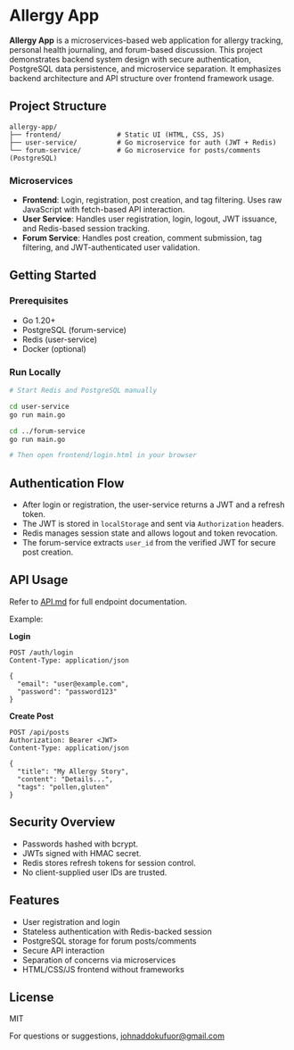 # Allergy App

**Allergy App** is a microservices-based web application for allergy tracking, personal health journaling, and forum-based discussion. This project demonstrates backend system design with secure authentication, PostgreSQL data persistence, and microservice separation. It emphasizes backend architecture and API structure over frontend framework usage.

## Project Structure

```
allergy-app/
├── frontend/              # Static UI (HTML, CSS, JS)
├── user-service/          # Go microservice for auth (JWT + Redis)
└── forum-service/         # Go microservice for posts/comments (PostgreSQL)
```

### Microservices

- **Frontend**: Login, registration, post creation, and tag filtering. Uses raw JavaScript with fetch-based API interaction.
- **User Service**: Handles user registration, login, logout, JWT issuance, and Redis-based session tracking.
- **Forum Service**: Handles post creation, comment submission, tag filtering, and JWT-authenticated user validation.

## Getting Started

### Prerequisites

- Go 1.20+
- PostgreSQL (forum-service)
- Redis (user-service)
- Docker (optional)

### Run Locally

```bash
# Start Redis and PostgreSQL manually

cd user-service
go run main.go

cd ../forum-service
go run main.go

# Then open frontend/login.html in your browser
```

## Authentication Flow

- After login or registration, the user-service returns a JWT and a refresh token.
- The JWT is stored in `localStorage` and sent via `Authorization` headers.
- Redis manages session state and allows logout and token revocation.
- The forum-service extracts `user_id` from the verified JWT for secure post creation.

## API Usage

Refer to [API.md](API.md) for full endpoint documentation.

Example:

**Login**
```http
POST /auth/login
Content-Type: application/json

{
  "email": "user@example.com",
  "password": "password123"
}
```

**Create Post**
```http
POST /api/posts
Authorization: Bearer <JWT>
Content-Type: application/json

{
  "title": "My Allergy Story",
  "content": "Details...",
  "tags": "pollen,gluten"
}
```

## Security Overview

- Passwords hashed with bcrypt.
- JWTs signed with HMAC secret.
- Redis stores refresh tokens for session control.
- No client-supplied user IDs are trusted.

## Features

- User registration and login
- Stateless authentication with Redis-backed session
- PostgreSQL storage for forum posts/comments
- Secure API interaction
- Separation of concerns via microservices
- HTML/CSS/JS frontend without frameworks

## License

MIT


For questions or suggestions, johnaddokufuor@gmail.com
